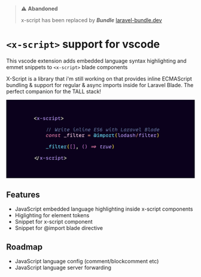 > ⚠️ **Abandoned**
>
> x-script has been replaced by ***Bundle***
> [laravel-bundle.dev](https://laravel-bundle.dev)

# `<x-script>` support for vscode

This vscode extension adds embedded language syntax highlighting and emmet snippets to `<x-script>` blade components

X-Script is a library that i'm still working on that provides inline ECMAScript bundling & support for regular & async imports inside for Laravel Blade. The perfect companion for the TALL stack!

![screenshot](https://raw.githubusercontent.com/gwleuverink/vscode-x-script/main/docs/img/screenshot.png)

## Features

- JavaScript embedded language highlighting inside x-script components
- Higlighting for <x-script> element tokens
- Snippet for x-script component
- Snippet for @import blade directive

## Roadmap

- JavaScript language config (comment/blockcomment etc)
- JavaScript language server forwarding
